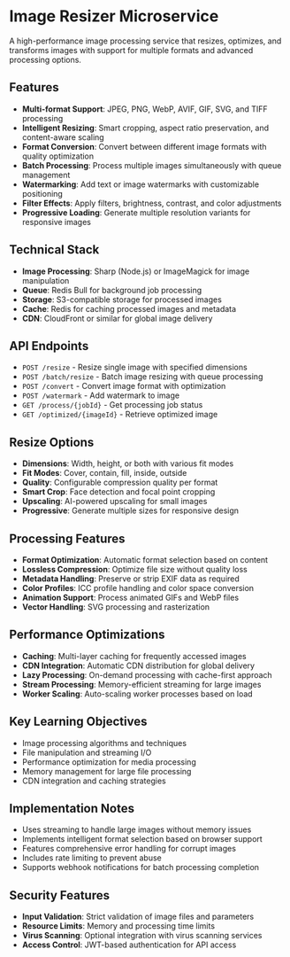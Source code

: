 # Image Resizer Microservice

A high-performance image processing service that resizes, optimizes, and transforms images with support for multiple formats and advanced processing options.

## Features

- **Multi-format Support**: JPEG, PNG, WebP, AVIF, GIF, SVG, and TIFF processing
- **Intelligent Resizing**: Smart cropping, aspect ratio preservation, and content-aware scaling
- **Format Conversion**: Convert between different image formats with quality optimization
- **Batch Processing**: Process multiple images simultaneously with queue management
- **Watermarking**: Add text or image watermarks with customizable positioning
- **Filter Effects**: Apply filters, brightness, contrast, and color adjustments
- **Progressive Loading**: Generate multiple resolution variants for responsive images

## Technical Stack

- **Image Processing**: Sharp (Node.js) or ImageMagick for image manipulation
- **Queue**: Redis Bull for background job processing
- **Storage**: S3-compatible storage for processed images
- **Cache**: Redis for caching processed images and metadata
- **CDN**: CloudFront or similar for global image delivery

## API Endpoints

- `POST /resize` - Resize single image with specified dimensions
- `POST /batch/resize` - Batch image resizing with queue processing
- `POST /convert` - Convert image format with optimization
- `POST /watermark` - Add watermark to image
- `GET /process/{jobId}` - Get processing job status
- `GET /optimized/{imageId}` - Retrieve optimized image

## Resize Options

- **Dimensions**: Width, height, or both with various fit modes
- **Fit Modes**: Cover, contain, fill, inside, outside
- **Quality**: Configurable compression quality per format
- **Smart Crop**: Face detection and focal point cropping
- **Upscaling**: AI-powered upscaling for small images
- **Progressive**: Generate multiple sizes for responsive design

## Processing Features

- **Format Optimization**: Automatic format selection based on content
- **Lossless Compression**: Optimize file size without quality loss
- **Metadata Handling**: Preserve or strip EXIF data as required
- **Color Profiles**: ICC profile handling and color space conversion
- **Animation Support**: Process animated GIFs and WebP files
- **Vector Handling**: SVG processing and rasterization

## Performance Optimizations

- **Caching**: Multi-layer caching for frequently accessed images
- **CDN Integration**: Automatic CDN distribution for global delivery
- **Lazy Processing**: On-demand processing with cache-first approach
- **Stream Processing**: Memory-efficient streaming for large images
- **Worker Scaling**: Auto-scaling worker processes based on load

## Key Learning Objectives

- Image processing algorithms and techniques
- File manipulation and streaming I/O
- Performance optimization for media processing
- Memory management for large file processing
- CDN integration and caching strategies

## Implementation Notes

- Uses streaming to handle large images without memory issues
- Implements intelligent format selection based on browser support
- Features comprehensive error handling for corrupt images
- Includes rate limiting to prevent abuse
- Supports webhook notifications for batch processing completion

## Security Features

- **Input Validation**: Strict validation of image files and parameters
- **Resource Limits**: Memory and processing time limits
- **Virus Scanning**: Optional integration with virus scanning services
- **Access Control**: JWT-based authentication for API access 